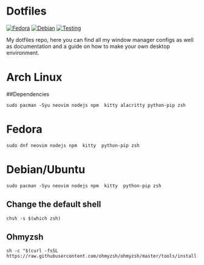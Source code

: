 # Dotfiles
[![Fedora](https://start.fedoraproject.org/)](https://getfedora.org/es/)
[![Debian ](https://www.debian.org/)](https://www.debian.org/distrib/) [![Testing](https://cdimage.debian.org/cdimage/weekly-builds/amd64/iso-dvd/)](https://cdimage.debian.org/cdimage/unofficial/non-free/cd-including-firmware/)

My dotfiles repo, here you can find all my window manager configs as well as documentation and a guide on how to make your own desktop environment. 
# Arch Linux
##Dependencies
```
sudo pacman -Syu neovim nodejs npm  kitty alacritty python-pip zsh
```
# Fedora 
```
sudo dnf neovim nodejs npm  kitty  python-pip zsh
```
# Debian/Ubuntu
```
sudo pacman -Syu neovim nodejs npm  kitty  python-pip zsh
```
## Change the default shell
```
chsh -s $(which zsh)
```
## Ohmyzsh
```
sh -c "$(curl -fsSL https://raw.githubusercontent.com/ohmyzsh/ohmyzsh/master/tools/install.sh)"
```
